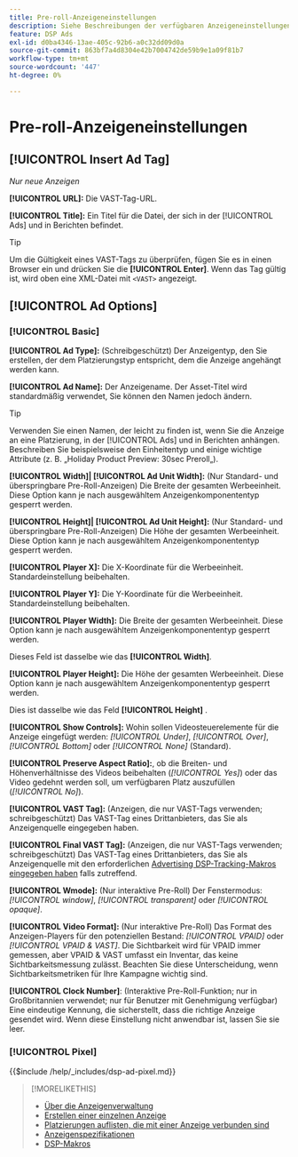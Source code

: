 ```yaml
---
title: Pre-roll-Anzeigeneinstellungen
description: Siehe Beschreibungen der verfügbaren Anzeigeneinstellungen für Pre-roll-Anzeigen.
feature: DSP Ads
exl-id: d0ba4346-13ae-405c-92b6-a0c32dd09d0a
source-git-commit: 863bf7a4d8304e42b7004742de59b9e1a09f81b7
workflow-type: tm+mt
source-wordcount: '447'
ht-degree: 0%

---
```


# Pre-roll-Anzeigeneinstellungen

## [!UICONTROL Insert Ad Tag]

*Nur neue Anzeigen*

**[!UICONTROL URL]:** Die VAST-Tag-URL.

**[!UICONTROL Title]:** Ein Titel für die Datei, der sich in der [!UICONTROL Ads] und in Berichten befindet.

>[!TIP]
>
> Um die Gültigkeit eines VAST-Tags zu überprüfen, fügen Sie es in einen Browser ein und drücken Sie die **[!UICONTROL Enter]**. Wenn das Tag gültig ist, wird oben eine XML-Datei mit `<VAST>` angezeigt.

## [!UICONTROL Ad Options]

### [!UICONTROL Basic]

**[!UICONTROL Ad Type]:** (Schreibgeschützt) Der Anzeigentyp, den Sie erstellen, der dem Platzierungstyp entspricht, dem die Anzeige angehängt werden kann.

**[!UICONTROL Ad Name]:** Der Anzeigename. Der Asset-Titel wird standardmäßig verwendet, Sie können den Namen jedoch ändern.

>[!TIP]
>
> Verwenden Sie einen Namen, der leicht zu finden ist, wenn Sie die Anzeige an eine Platzierung, in der [!UICONTROL Ads] und in Berichten anhängen. Beschreiben Sie beispielsweise den Einheitentyp und einige wichtige Attribute (z. B. „Holiday Product Preview: 30sec Preroll„).

**[!UICONTROL Width]| [!UICONTROL Ad Unit Width]:** (Nur Standard- und überspringbare Pre-Roll-Anzeigen) Die Breite der gesamten Werbeeinheit. Diese Option kann je nach ausgewähltem Anzeigenkomponententyp gesperrt werden.

**[!UICONTROL Height]| [!UICONTROL Ad Unit Height]:** (Nur Standard- und überspringbare Pre-Roll-Anzeigen) Die Höhe der gesamten Werbeeinheit. Diese Option kann je nach ausgewähltem Anzeigenkomponententyp gesperrt werden.

**[!UICONTROL Player X]:** Die X-Koordinate für die Werbeeinheit. Standardeinstellung beibehalten.

**[!UICONTROL Player Y]:** Die Y-Koordinate für die Werbeeinheit. Standardeinstellung beibehalten.

**[!UICONTROL Player Width]:** Die Breite der gesamten Werbeeinheit. Diese Option kann je nach ausgewähltem Anzeigenkomponententyp gesperrt werden.

Dieses Feld ist dasselbe wie das **[!UICONTROL Width]**.

**[!UICONTROL Player Height]:** Die Höhe der gesamten Werbeeinheit. Diese Option kann je nach ausgewähltem Anzeigenkomponententyp gesperrt werden.

Dies ist dasselbe wie das Feld **[!UICONTROL Height]** .

**[!UICONTROL Show Controls]:** Wohin sollen Videosteuerelemente für die Anzeige eingefügt werden: *[!UICONTROL Under]*, *[!UICONTROL Over]*, *[!UICONTROL Bottom]* oder *[!UICONTROL None]* (Standard).

**[!UICONTROL Preserve Aspect Ratio]:**, ob die Breiten- und Höhenverhältnisse des Videos beibehalten (*[!UICONTROL Yes]*) oder das Video gedehnt werden soll, um verfügbaren Platz auszufüllen (*[!UICONTROL No]*).

**[!UICONTROL VAST Tag]:** (Anzeigen, die nur VAST-Tags verwenden; schreibgeschützt) Das VAST-Tag eines Drittanbieters, das Sie als Anzeigenquelle eingegeben haben.

**[!UICONTROL Final VAST Tag]:** (Anzeigen, die nur VAST-Tags verwenden; schreibgeschützt) Das VAST-Tag eines Drittanbieters, das Sie als Anzeigenquelle mit den erforderlichen [Advertising DSP-Tracking-Makros eingegeben haben](/help/dsp/campaign-management/macros.md) falls zutreffend.

**[!UICONTROL Wmode]:** (Nur interaktive Pre-Roll) Der Fenstermodus: *[!UICONTROL window]*, *[!UICONTROL transparent]* oder *[!UICONTROL opaque]*.

**[!UICONTROL Video Format]:** (Nur interaktive Pre-Roll) Das Format des Anzeigen-Players für den potenziellen Bestand: *[!UICONTROL VPAID]* oder *[!UICONTROL VPAID & VAST]*. Die Sichtbarkeit wird für VPAID immer gemessen, aber VPAID &amp; VAST umfasst ein Inventar, das keine Sichtbarkeitsmessung zulässt. Beachten Sie diese Unterscheidung, wenn Sichtbarkeitsmetriken für Ihre Kampagne wichtig sind.

**[!UICONTROL Clock Number]**: (Interaktive Pre-Roll-Funktion; nur in Großbritannien verwendet; nur für Benutzer mit Genehmigung verfügbar) Eine eindeutige Kennung, die sicherstellt, dass die richtige Anzeige gesendet wird. Wenn diese Einstellung nicht anwendbar ist, lassen Sie sie leer.

### [!UICONTROL Pixel]

<!-- **[!UICONTROL Pixel]:** -->

{{$include /help/_includes/dsp-ad-pixel.md}}

>[!MORELIKETHIS]
>
>* [Über die Anzeigenverwaltung](ad-about.md)
>* [Erstellen einer einzelnen Anzeige](ad-create.md)
>* [Platzierungen auflisten, die mit einer Anzeige verbunden sind](/help/dsp/campaign-management/ads/ad-list-placements.md)
>* [Anzeigenspezifikationen](ad-specs.md)
>* [DSP-Makros](/help/dsp/campaign-management/macros.md)
